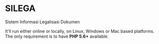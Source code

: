 # SILEGA
Sistem Informasi Legalisasi Dokumen

It'll run either online or locally, on Linux, Windows or Mac based platforms. The only requirement is to have **PHP 5.6+** available.
